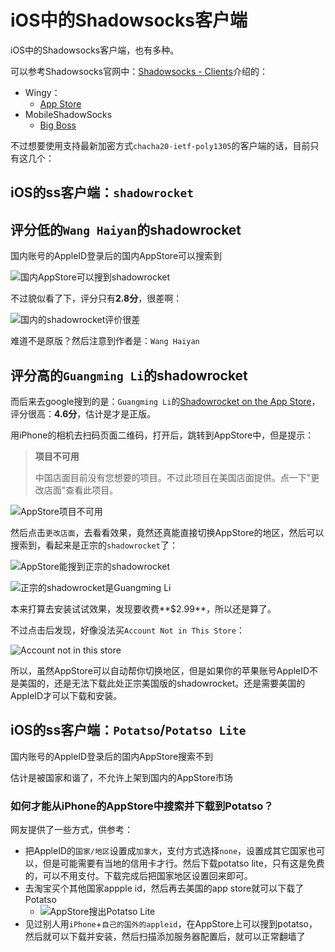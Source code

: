 # iOS中的Shadowsocks客户端

iOS中的Shadowsocks客户端，也有多种。

可以参考Shadowsocks官网中：[Shadowsocks - Clients](https://shadowsocks.org/en/download/clients.html)介绍的：

* Wingy：
  * [App Store](https://itunes.apple.com/us/app/wingy-http-s-socks5-proxy-utility/id1178584911)
* MobileShadowSocks
  * [Big Boss](http://apt.thebigboss.org/onepackage.php?bundleid=com.linusyang.shadowsocks)

不过想要使用支持最新加密方式`chacha20-ietf-poly1305`的客户端的话，目前只有这几个：

## iOS的ss客户端：`shadowrocket`

## 评分低的`Wang Haiyan`的shadowrocket

国内账号的AppleID登录后的国内AppStore可以搜索到

![国内AppStore可以搜到shadowrocket](../assets/img/china_appstore_can_search_shadowrocket.jpg)

不过貌似看了下，评分只有**2.8分**，很差啊：

![国内的shadowrocket评价很差](../assets/img/china_appstore_shadowrocket_review_bad.jpg)

难道不是原版？然后注意到作者是：`Wang Haiyan`

## 评分高的`Guangming Li`的shadowrocket

而后来去google搜到的是：`Guangming Li`的[Shadowrocket on the App Store](https://itunes.apple.com/us/app/shadowrocket/id932747118?mt=8)，评分很高：**4.6分**，估计是才是正版。

用iPhone的相机去扫码页面二维码，打开后，跳转到AppStore中，但是提示：

> **项目不可用**
>
> 中国店面目前没有您想要的项目。不过此项目在美国店面提供。点一下"更改店面"查看此项目。

![AppStore项目不可用](../assets/img/appstore_item_not_available.png)

然后点击`更改店面`，去看看效果，竟然还真能直接切换AppStore的地区，然后可以搜索到，看起来是正宗的`shadowrocket`了：

![AppStore能搜到正宗的shadowrocket](../assets/img/appstore_search_out_real_shdowrocket.jpg)

![正宗的shadowrocket是Guangming Li](../assets/img/real_shadowrocket_guangming_li.jpg)

本来打算去安装试试效果，发现要收费**$2.99**，所以还是算了。

不过点击后发现，好像没法买`Account Not in This Store`：

![Account not in this store](../assets/img/appstore_account_not_in_this_store.jpg)

所以，虽然AppStore可以自动帮你切换地区，但是如果你的苹果账号AppleID不是美国的，还是无法下载此处正宗美国版的shadowrocket。还是需要美国的AppleID才可以下载和安装。

## iOS的ss客户端：`Potatso`/`Potatso Lite`

国内账号的AppleID登录后的国内AppStore搜索不到

估计是被国家和谐了，不允许上架到国内的AppStore市场

### 如何才能从iPhone的AppStore中搜索并下载到Potatso？

网友提供了一些方式，供参考：

* 把AppleID的`国家/地区`设置成`加拿大`，支付方式选择`none`，设置成其它国家也可以，但是可能需要有当地的信用卡才行。然后下载potatso lite，只有这是免费的，可以不用支付。下载完成后把国家地区设置回来即可。
* 去淘宝买个其他国家appple id，然后再去美国的app store就可以下载了Potatso
  * ![AppStore搜出Potatso Lite](../assets/img/app_store_search_out_potatso_lite.jpg)
* 见过别人用`iPhone`+`自己的国外的appleid`，在AppStore上可以搜到potatso，然后就可以下载并安装，然后扫描添加服务器配置后，就可以正常翻墙了
